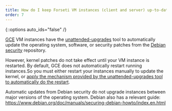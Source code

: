 ```yaml
---
title: How do I keep Forseti VM instances (client and server) up-to-date with security patches? 
order: 7
---
```

{::options auto_ids="false" /}


[GCE](https://cloud.google.com/compute/docs/images) VM instances have the 
[unattended-upgrades](https://wiki.debian.org/UnattendedUpgrades) tool to automatically update the operating system, software, or security patches from the [Debian security](https://www.debian.org/security/) repository.

However, kernel patches do not take effect until your VM instance is restarted.
By default, GCE does not automatically restart running instances.So you must either restart your instances manually to update the kernel, or [apply the mechanism provided by the unattended-upgrades tool to automatically do the restart](https://wiki.debian.org/UnattendedUpgrades#Automatic_call_via_.2Fetc.2Fapt.2Fapt.conf.d.2F20auto-upgrades).

Automatic updates from Debian security do not upgrade instances between major versions of the operating system.
Debian also has a relevant guide: https://www.debian.org/doc/manuals/securing-debian-howto/index.en.html

